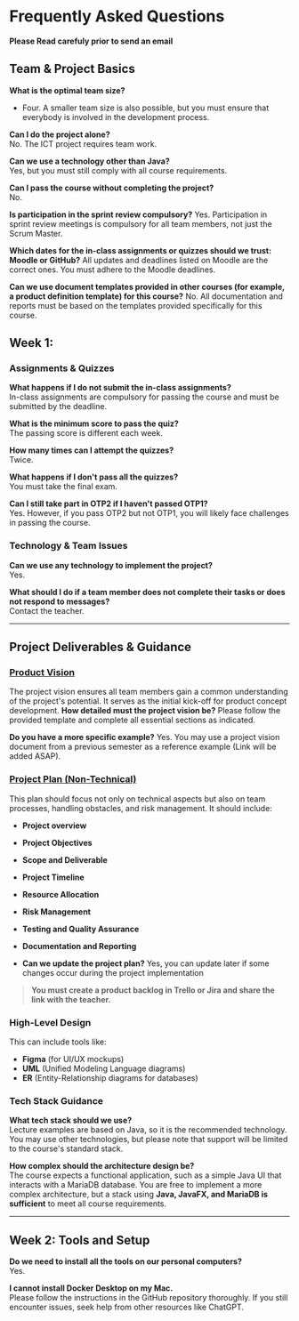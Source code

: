 # Frequently Asked Questions
**Please Read carefuly prior to send an email**

## Team & Project Basics

**What is the optimal team size?**  
- Four. A smaller team size is also possible, but you must ensure that everybody is involved in the development process.

**Can I do the project alone?**  
No. The ICT project requires team work.

**Can we use a technology other than Java?**  
Yes, but you must still comply with all course requirements.

**Can I pass the course without completing the project?**  
No.

**Is participation in the sprint review compulsory?**
Yes. Participation in sprint review meetings is compulsory for all team members, not just the Scrum Master.


**Which dates for the in-class assignments or quizzes should we trust: Moodle or GitHub?** 
All updates and deadlines listed on Moodle are the correct ones. You must adhere to the Moodle deadlines.

**Can we use document templates provided in other courses (for example, a product definition template) for this course?**
No. All documentation and reports must be based on the templates provided specifically for this course.


## Week 1: 

### Assignments & Quizzes

**What happens if I do not submit the in-class assignments?**  
In-class assignments are compulsory for passing the course and must be submitted by the deadline.

**What is the minimum score to pass the quiz?**  
The passing score is different each week.

**How many times can I attempt the quizzes?**  
Twice.

**What happens if I don't pass all the quizzes?**  
You must take the final exam.

**Can I still take part in OTP2 if I haven't passed OTP1?**  
Yes. However, if you pass OTP2 but not OTP1, you will likely face challenges in passing the course.

### Technology & Team Issues

**Can we use any technology to implement the project?**  
Yes.

**What should I do if a team member does not complete their tasks or does not respond to messages?**  
Contact the teacher.

---

## Project Deliverables & Guidance

### [Product Vision](https://github.com/ADirin/OTP1_LectureMaterial/blob/main/Week%201/Home%20Assignment/Product%20Vision.md)
The project vision ensures all team members gain a common understanding of the project's potential. It serves as the initial kick-off for product concept development.
**How detailed must the project vision be?**
Please follow the provided template and complete all essential sections as indicated.

**Do you have a more specific example?**
Yes. You may use a project vision document from a previous semester as a reference example (Link will be added ASAP).


### [Project Plan (Non-Technical)](https://github.com/ADirin/OTP1_LectureMaterial/blob/main/Week%201/Home%20Assignment/ProjectPlan..md)
This plan should focus not only on technical aspects but also on team processes, handling obstacles, and risk management. It should include:
*   **Project overview**
*   **Project Objectives**
*   **Scope and Deliverable**
*   **Project Timeline**
*   **Resource Allocation**
*   **Risk Management**
*   **Testing and Quality Assurance**
*   **Documentation and Reporting**

*    **Can we update the project plan?**
  Yes, you can update later if some changes occur during the project implementation

> **You must create a product backlog in Trello or Jira and share the link with the teacher.**

### High-Level Design
This can include tools like:
*   **Figma** (for UI/UX mockups)
*   **UML** (Unified Modeling Language diagrams)
*   **ER** (Entity-Relationship diagrams for databases)

### Tech Stack Guidance

**What tech stack should we use?**  
Lecture examples are based on Java, so it is the recommended technology. You may use other technologies, but please note that support will be limited to the course's standard stack.

**How complex should the architecture design be?**  
The course expects a functional application, such as a simple Java UI that interacts with a MariaDB database. You are free to implement a more complex architecture, but a stack using **Java, JavaFX, and MariaDB is sufficient** to meet all course requirements.

---

## Week 2: Tools and Setup

**Do we need to install all the tools on our personal computers?**  
Yes.

**I cannot install Docker Desktop on my Mac.**  
Please follow the instructions in the GitHub repository thoroughly. If you still encounter issues, seek help from other resources like ChatGPT.

